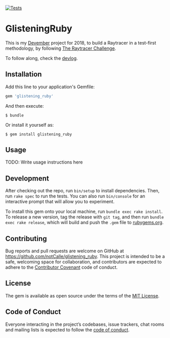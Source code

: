 [![Tests](https://github.com/notCalle/glistening_ruby/workflows/Tests/badge.svg)](https://github.com/notCalle/glistening_ruby/actions?query=workflow%3ATests)
# GlisteningRuby

This is my [Devember][] project for 2018, to build a Raytracer in a test-first methodology, by following [The Raytracer Challenge][].

To follow along, check the [devlog][].

[devember]: https://devember.org
[The Raytracer Challenge]: http://raytracerchallenge.com
[devlog]: https://blog.discord.bofh.se/category/devlog/

## Installation

Add this line to your application's Gemfile:

```ruby
gem 'glistening_ruby'
```

And then execute:

    $ bundle

Or install it yourself as:

    $ gem install glistening_ruby

## Usage

TODO: Write usage instructions here

## Development

After checking out the repo, run `bin/setup` to install dependencies. Then, run `rake spec` to run the tests. You can also run `bin/console` for an interactive prompt that will allow you to experiment.

To install this gem onto your local machine, run `bundle exec rake install`. To release a new version, tag the release with `git tag`, and then run `bundle exec rake release`, which will build and push the `.gem` file to [rubygems.org](https://rubygems.org).

## Contributing

Bug reports and pull requests are welcome on GitHub at https://github.com/notCalle/glistening_ruby. This project is intended to be a safe, welcoming space for collaboration, and contributors are expected to adhere to the [Contributor Covenant](http://contributor-covenant.org) code of conduct.

## License

The gem is available as open source under the terms of the [MIT License](https://opensource.org/licenses/MIT).

## Code of Conduct

Everyone interacting in the project’s codebases, issue trackers, chat rooms and mailing lists is expected to follow the [code of conduct](https://github.com/notCalle/glistening_ruby/blob/master/CODE_OF_CONDUCT.md).

